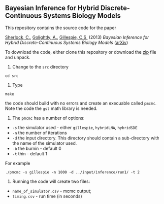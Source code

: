 Bayesian Inference for Hybrid Discrete-Continuous Systems Biology Models
------------------------------------------------------------------------
  
This repository contains the source code for the paper

[Sherlock, C.](http://www.maths.lancs.ac.uk/~sherlocc/), [Golightly, A.](http://www.mas.ncl.ac.uk/~nag48/), [Gillespie, C.S.](http://www.mas.ncl.ac.uk/~ncsg3/) (2013) *Bayesian Inference for Hybrid Discrete-Continuous Systems Biology Models* 
([arXiv](http://arxiv.org/abs/1402.6602))


To download the code, either clone this repository or download the [zip](https://github.com/csgillespie/hybrid-pmcmc/archive/master.zip) file and unpack.

1. Change to the `src` directory
```
cd src
```

1. Type 
```
make
```
the code should build with no errors and create an execuable called `pmcmc`. Note the code the `gsl` math library is needed.

1. The `pmcmc` has a number of options:
 * `-s` the simulator used - either `gillespie`, `hybridLNA`, `hybridSDE`
 * `-n` the number of iterations
 * `-d` the input directory. This directory should contain a sub-directory with the name of the simulator used.
 * `-b` the burnin - default 0
 * `-t` thin - default 1

  For example
```
./pmcmc -s gillespie -n 1000 -d ../input/inference/run1/ -t 2
```

1. Running the code will create two files:

 * `name_of_simulator.csv` - mcmc output;
 * `timing.csv` - run time (in seconds)


